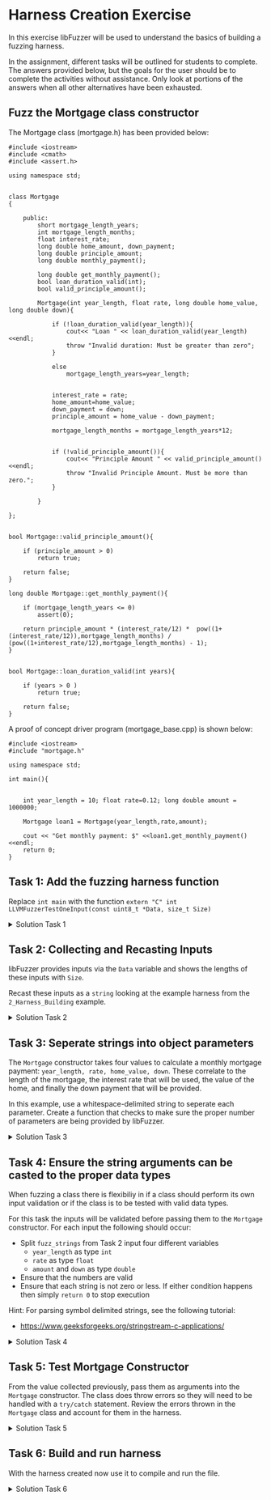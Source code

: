 # Harness Creation Exercise

In this exercise libFuzzer will be used to understand the basics of building a fuzzing harness.

In the assignment, different tasks will be outlined for students to complete. The answers provided below, but the goals for the user should be to complete the activities without assistance. Only look at portions of the answers when all other alternatives have been exhausted.

## Fuzz the Mortgage class constructor

The Mortgage class (mortgage.h) has been provided below:

```
#include <iostream>
#include <cmath>
#include <assert.h>

using namespace std;


class Mortgage
{

	public:
		short mortgage_length_years;
		int mortgage_length_months;
		float interest_rate;
		long double home_amount, down_payment;
		long double principle_amount;
		long double monthly_payment();

		long double get_monthly_payment();
		bool loan_duration_valid(int);
		bool valid_principle_amount();

		Mortgage(int year_length, float rate, long double home_value, long double down){

			if (!loan_duration_valid(year_length)){
				cout<< "Loan " << loan_duration_valid(year_length)<<endl;
				throw "Invalid duration: Must be greater than zero";
			}

			else
				mortgage_length_years=year_length;


			interest_rate = rate;
			home_amount=home_value;
			down_payment = down;
			principle_amount = home_value - down_payment;

			mortgage_length_months = mortgage_length_years*12;


			if (!valid_principle_amount()){
				cout<< "Principle Amount " << valid_principle_amount()<<endl;
				throw "Invalid Principle Amount. Must be more than zero.";
			}

		}

};


bool Mortgage::valid_principle_amount(){

	if (principle_amount > 0)
		return true;

	return false;
}

long double Mortgage::get_monthly_payment(){

	if (mortgage_length_years <= 0)
		assert(0);

	return principle_amount * (interest_rate/12) *  pow((1+(interest_rate/12)),mortgage_length_months) / (pow((1+interest_rate/12),mortgage_length_months) - 1);
}


bool Mortgage::loan_duration_valid(int years){

	if (years > 0 )
		return true;

	return false;
}
```

A proof of concept driver program (mortgage_base.cpp) is shown below:

```
#include <iostream>
#include "mortgage.h"

using namespace std;

int main(){


	int year_length = 10; float rate=0.12; long double amount = 1000000;

	Mortgage loan1 = Mortgage(year_length,rate,amount);

	cout << "Get monthly payment: $" <<loan1.get_monthly_payment() <<endl;
	return 0;
}
```


## Task 1: Add the fuzzing harness function

Replace ```int main``` with the function ```extern "C" int LLVMFuzzerTestOneInput(const uint8_t *Data, size_t Size) ```

<details>
<summary>Solution Task 1</summary>

As an intermediate step the code can look like the following:

```
#include <iostream>
#include "mortgage.h"

using namespace std;

extern "C" int LLVMFuzzerTestOneInput(const uint8_t *Data, size_t Size){
{


	int year_length = 10; float rate=0.12; long double amount = 1000000;

	Mortgage loan1 = Mortgage(year_length,rate,amount);

	cout << "Get monthly payment: $" <<loan1.get_monthly_payment() <<endl;
	return 0;
}
```

</details>

## Task 2: Collecting and Recasting Inputs 

libFuzzer provides inputs via the ```Data``` variable and shows the lengths of these inputs with ```Size```.

Recast these inputs as a ```string``` looking at the example harness from the ```2_Harness_Building``` example.


<details>
<summary>Solution Task 2</summary>

The following line will cast the inputs into a string:

```
string fuzz_strings = string(reinterpret_cast<const char*> (Data),Size);
```

</details>

## Task 3: Seperate strings into object parameters

The ```Mortgage``` constructor takes four values to calculate a monthly mortgage payment: ```year_length, rate, home_value, down```. These correlate to the length of the mortgage, the interest rate that will be used, the value of the home, and finally the down payment that will be provided.

In this example, use a whitespace-delimited string to seperate each parameter. Create a function that checks to make sure the proper number of parameters are being provided by libFuzzer.

<details>
<summary>Solution Task 3</summary>

An example function to check if the string can be turned into arguments is provided below:

```
//Function used to determine the number of symbol delimited inputs that have been provided in a string

int counter(string fuzz_string, char c = ' '){

	int count = 0;
	for (int i=0;i<fuzz_string.length();i++){
		if (c == fuzz_string[i])
			count++;
	}
	return count;
}
```

The ```if``` statement that can be used with this function is as follows:

```
	if (counter(fuzz_strings) == 4){

		// Continue harness building

	}

```

</details>

## Task 4: Ensure the string arguments can be casted to the proper data types

When fuzzing a class there is flexibiliy in if a class should perform its own input validation or if the class is to be tested with valid data types.

For this task the inputs will be validated before passing them to the ```Mortgage``` constructor. For each input the following should occur:

- Split ```fuzz_strings``` from Task 2 input four different variables
	- ```year_length``` as type ```int``` 
	- ```rate``` as type ```float``` 
	- ```amount``` and ```down``` as type ```double```
- Ensure that the numbers are valid
- Ensure that each string is not zero or less. If either condition happens then simply ```return 0``` to stop execution


Hint: For parsing symbol delimited strings, see the following tutorial: 
* https://www.geeksforgeeks.org/stringstream-c-applications/



<details>
<summary>Solution Task 4</summary>

Here are two functions used to ensure that we have valid int, float, and double values.

```
bool isDouble( string myString ) {
    std::istringstream iss(myString);
    long double ld;
    iss >> noskipws >> ld; // noskipws considers leading whitespace invalid
    // Check the entire string was consumed and if either failbit or badbit is set
    return iss.eof() && !iss.fail(); 
}
```
```
bool isNumber( string myString ) {
    std::istringstream iss(myString);
    int i;
    iss >> noskipws >> i; // noskipws considers leading whitespace invalid
    // Check the entire string was consumed and if either failbit or badbit is set
    return iss.eof() && !iss.fail(); 
}

```

```
// Function used to check if string is a valid float value.
bool isFloat( string myString ) {
    std::istringstream iss(myString);
    float f;
    iss >> noskipws >> f; // noskipws considers leading whitespace invalid
    // Check the entire string was consumed and if either failbit or badbit is set
    return iss.eof() && !iss.fail(); 
}
```



The following shows the ```if``` statements used to validate inputs:

```
// Get next string with ',' used as the delimiter
			ss >> tok;

			// Make sure the string is a number and not empty
			if (isNumber(tok) ){

				// Make sure the int value is not zero or less
				if (stoi(tok) <= 0 )
					return 0;

				year_length = stoi(tok); 
				cout << "Year length "<<year_length<<endl;
				
				ss >> tok;

				if (isFloat(tok) ){

					if (stof(tok) <= 0 )
						return 0;

					rate = stof(tok);
					cout << "Rate "<<rate<<endl;
					
					ss >> tok;

					if (isDouble(tok) ){

						if (stold(tok) <= 0 )
							return 0;

						amount = stold(tok);

						// Set the format of the value that will get printed.
						cout.setf(ios::fixed, ios::floatfield);
			   			cout.setf(ios::showpoint);

						cout << "Loan amount $"<<setprecision(2)<<amount<<endl;

						ss >> tok;

						if (isDouble(tok) ){

							if (stold(tok) < 0 )
								return 0;

							down = stold(tok);
							cout << "Down payment amount $"<<down<<endl;

						}
					}
				}
			}
```

</details>


## Task 5: Test Mortgage Constructor

From the value collected previously, pass them as arguments into the ```Mortgage``` constructor. The class does throw errors so they will need to be handled with a ```try/catch``` statement. Review the errors thrown in the ```Mortgage``` class and account for them in the harness.


<details>
<summary>Solution Task 5</summary>

The full harness ```mortgage_fuzz.cpp``` including the try/catch statement is provided below:

```
#include <iostream>
#include "mortgage.h"
#include <sstream>
#include <iomanip>
#include <limits>



using namespace std;

//Function used to determine the number of symbol delimited inputs that have been provided in a string
int counter(string fuzz_string, char c = ' '){

	int count = 0;
	for (int i=0;i<fuzz_string.length();i++){
		if (c == fuzz_string[i])
			count++;
	}
	return count;
}

bool isDouble( string myString ) {
    std::istringstream iss(myString);
    long double ld;
    iss >> noskipws >> ld; // noskipws considers leading whitespace invalid
    // Check the entire string was consumed and if either failbit or badbit is set
    return iss.eof() && !iss.fail(); 
}

bool isNumber( string myString ) {
    std::istringstream iss(myString);
    int i;
    iss >> noskipws >> i; // noskipws considers leading whitespace invalid
    // Check the entire string was consumed and if either failbit or badbit is set
    return iss.eof() && !iss.fail(); 
}

// Function used to check if string is a valid float value.
bool isFloat( string myString ) {
    std::istringstream iss(myString);
    float f;
    iss >> noskipws >> f; // noskipws considers leading whitespace invalid
    // Check the entire string was consumed and if either failbit or badbit is set
    return iss.eof() && !iss.fail(); 
}


extern "C" int LLVMFuzzerTestOneInput(const uint8_t *Data, size_t Size){

	// Cast the fuzzing data into a string
	string fuzz_strings = string(reinterpret_cast<const char*> (Data),Size);
	string tok;
    stringstream ss(fuzz_strings);

    int year_length ; float rate; long double amount,down;

    // Check to ensure there are four input options provided
	if (counter(fuzz_strings) == 4){

		// Get next string with ',' used as the delimiter
		ss >> tok;

		// Make sure the string is a number and not empty
		if (isNumber(tok) ){

			// Make sure the int value is within the correct limit
			if (stoi(tok) <= 0 )
				return 0;

			year_length = stoi(tok); 
			cout << "Year length "<<year_length<<endl;
			
			ss >> tok;

			if (isFloat(tok) ){

				if (stof(tok) <= 0 )
					return 0;

				rate = stof(tok);
				cout << "Rate "<<rate<<endl;
				
				ss >> tok;

				if (isDouble(tok) ){

					if (stold(tok) <= 0 )
						return 0;

					amount = stold(tok);

					// Set the format of the value that will get printed.
					cout.setf(ios::fixed, ios::floatfield);
		   			cout.setf(ios::showpoint);

					cout << "Loan amount $"<<setprecision(2)<<amount<<endl;

					ss >> tok;

					if (isDouble(tok) ){

						if (stold(tok) < 0 )
							return 0;

						down = stold(tok);
						cout << "Down payment amount $"<<down<<endl;


						// Try statement to test the Mortgage class
						try{
							// Create a Mortgage object and use the variables that were collected previously to test it.
							Mortgage loan1 = Mortgage(year_length,rate,amount,down);
							cout << "Get monthly payment: $" <<loan1.get_monthly_payment() <<endl;
						}
						catch (char const* s){
							cout << s <<endl;
							return 0;
						}

					}
				}

			}

		}

	}
	
	return 0;
}
```

</details>

## Task 6: Build and run harness

With the harness created now use it to compile and run the file.


<details>
<summary>Solution Task 6</summary>

The command to compile is shown below:

```
clang++ -g -O1 -fsanitize=fuzzer,address -o mortgage_fuzz.run mortgage_fuzz.cpp
```

To run the fuzzing harness use the following command

```
./mortgage_fuzz.run
```

Given enough time, a integer overflow erorr will be identified in the ```Mortgage``` class being fuzzed.

</details>





